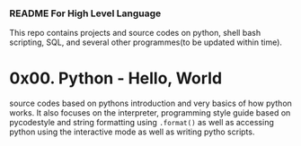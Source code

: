 ### README For High Level Language

This repo contains projects and source codes on python, shell bash scripting, SQL, and several other programmes(to be updated within time).

# 0x00. Python - Hello, World
source codes based on pythons introduction and very basics of how python works.
It also focuses on the interpreter, programming style guide based on pycodestyle and string formatting using `.format()` as well as accessing python using the interactive mode as well as writing pytho scripts.
